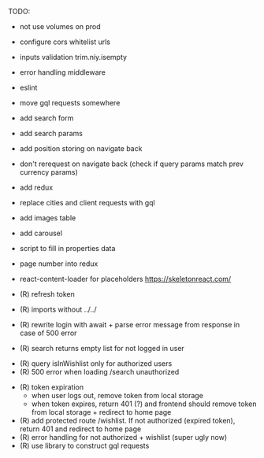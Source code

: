 TODO:

- not use volumes on prod
- configure cors whitelist urls
- inputs validation trim.niy.isempty
- error handling middleware
- eslint
- move gql requests somewhere
- add search form
- add search params
- add position storing on navigate back
- don't rerequest on navigate back (check if query params match prev currency params)
- add redux
- replace cities and client requests with gql
- add images table
- add carousel
- script to fill in properties data
- page number into redux
- react-content-loader for placeholders https://skeletonreact.com/


- (R) refresh token
- (R) imports without ../../
- (R) rewrite login with await + parse error message from response in case of 500 error
- (R) search returns empty list for not logged in user
+ (R) query isInWishlist only for authorized users
+ (R) 500 error when loading /search unauthorized
- (R) token expiration
  - when user logs out, remove token from local storage
  - when token expires, return 401 (?) and frontend should remove token from local storage + redirect to home page
- (R) add protected route /wishlist. If not authorized (expired token), return 401 and redirect to home page
- (R) error handling for not authorized + wishlist (super ugly now)
- (R) use library to construct gql requests